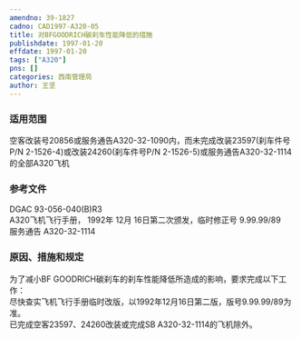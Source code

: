 ```yaml
---
amendno: 39-1827  
cadno: CAD1997-A320-05  
title: 对BFGOODRICH碳刹车性能降低的措施  
publishdate: 1997-01-20  
effdate: 1997-01-20  
tags: ["A320"]  
pns: []  
categories: 西南管理局  
author: 王坚  
---
```

  
### 适用范围  
空客改装号20856或服务通告A320-32-1090内，而未完成改装23597(刹车件号P/N 2-1526-4)或改装24260(刹车件号P/N 2-1526-5)或服务通告A320-32-1114的全部A320飞机  
  
<!--more-->  
### 参考文件  
DGAC 93-056-040(B)R3  
A320飞机飞行手册， 1992年 12月 16日第二次颁发，临时修正号 9.99.99/89  
服务通告 A320-32-1114  
  
### 原因、措施和规定  
为了减小BF GOODRICH碳刹车的刹车性能降低所造成的影响，要求完成以下工作：  
    尽快查实飞机飞行手册临时改版，以1992年12月16日第二版，版号9.99.99/89为准。  
已完成空客23597、24260改装或完成SB A320-32-1114的飞机除外。  
